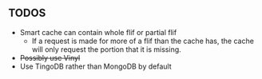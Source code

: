 ## TODOS
- Smart cache can contain whole flif or partial flif
    - If a request is made for more of a flif than the cache has, the cache
    will only request the portion that it is missing.
- ~~Possibly use Vinyl~~
- Use TingoDB rather than MongoDB by default
